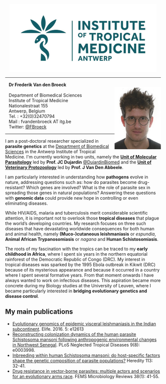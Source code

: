 <p align="center">
  <img idth="350" height="220" src="images/ITM-logo_col_rgb_high.jpg">
</p>

---

&nbsp;&nbsp; **Dr Frederik Van den Broeck** <br />
<img align="right" width="150" height="200" src="images/ID2.jpg"> <br />
&nbsp;&nbsp; Department of Biomedical Sciences <br />
&nbsp;&nbsp; Institute of Tropical Medicine <br />
&nbsp;&nbsp; Nationalestraat 155 <br />
&nbsp;&nbsp; Antwerp, Belgium <br />
&nbsp;&nbsp; Tel.   : +32(0)32470794 <br />
&nbsp;&nbsp; Mail   : fvandenbroeck AT itg.be <br />
&nbsp;&nbsp; Twitter: [@FBroeck](https://twitter.com/FBroeck) <br />

---

I am a post-doctoral researcher specialized in **parasite genetics** at the [Department of Biomedical Sciences](http://www.itg.be/e/department-of-biomedical-sciences) in the Antwerp Institute of Tropical Medicine. I'm currently working in two units, namely the [__Unit of Molecular Parasitology__](https://pure.itg.be/en/organisations/moleculaire-parasitologie(f9b203f9-2c4d-48ac-90b8-85e4a8928272).html) led by **Prof. JC Dujardin** [@DujardinBiomed](https://twitter.com/DujardinBiomed) and the [__Unit of Veterinary Protozoology__](https://pure.itg.be/en/organisations/veterinaire-protozooelogie(bc17ca80-35f8-4133-9560-2412fd194af4).html) led by **Prof. J Van Den Abbeele**.

I am particularly interested in understanding how **pathogens** evolve in nature, addressing questions such as: how do parasites become drug-resistant? Which genes are involved? What is the role of parasite sex in spreading those genes in natural populations? Answering these questions with **genomic data** could provide new hope in controlling or even eliminating diseases. 

While HIV/AIDS, malaria and tuberculosis merit considerable scientific attention, it is important not to overlook those **tropical diseases** that plague the world’s developing countries. My research focuses on three such diseases that have devastating worldwide consequences for both human and animal health, namely **(Muco-)cutaneous leishmaniasis** or *espundia*, **Animal African Trypanosomiasis** or *nagana* and **Human Schistosomiasis**.

The roots of my fascination with the tropics can be traced to my **early childhood in Africa**, where I spent six years in the northern equatorial rainforest of the Democratic Republic of Congo (DRC). My interest in tropical diseases was sparked by the 1995 Ebola outbreak in Kikwit (DRC) because of its mysterious appearance and because it occurred in a country where I spent several formative years. From that moment onwards I have always wanted to work on infectious diseases. This aspiration became more concrete during my Biology studies at the University of Leuven, where I became particularly interested in **bridging evolutionary genetics and disease control**.

## My main publications
* [Evolutionary genomics of epidemic visceral leishmaniasis in the Indian subcontinent](https://doi.org/10.7554/eLife.12613). Elife. 2016. 5: e12613
* [Reconstructing colonization dynamics of the human parasite Schistosoma mansoni following anthropogenic environmental changes in Northwest Senegal](https://doi.org/10.1371/journal.pntd.0003998). PLoS Neglected Tropical Diseases 9(8): e0003998.
* [Inbreeding within human Schistosoma mansoni: do host-specific factors shape the genetic composition of parasite populations?](https://doi.org/10.1038/hdy.2014.13) Heredity 113: 32-41.
* [Drug resistance in vector-borne parasites: multiple actors and scenarios for an evolutionary arms race](https://doi.org/10.1111/1574-6976.12032). FEMS Microbiology Reviews 38(1): 41-55.
